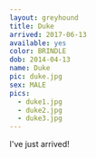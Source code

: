 ```yaml
---
layout: greyhound
title: Duke
arrived: 2017-06-13
available: yes
color: BRINDLE
dob: 2014-04-13
name: Duke
pic: duke.jpg
sex: MALE
pics:
  - duke1.jpg
  - duke2.jpg
  - duke3.jpg
---
```


I've just arrived!
